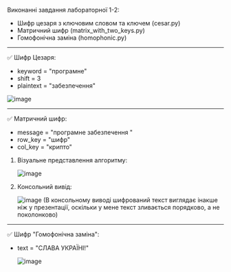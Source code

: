 Виконанні завдання лабораторної 1-2:
- Шифр цезаря з ключовим словом та ключем (cesar.py)
- Матричний шифр (matrix_with_two_keys.py)
- Гомофонічна заміна (homophonic.py)
------------------------------------------------------------------
✅ Шифр Цезаря:
- keyword = "програмне"  
- shift = 3
- plaintext = "забезпечення"

![image](https://github.com/user-attachments/assets/5f5adead-7737-4948-8f2a-1083fbff2e4f)

-------------------------------------------------------------------
✅ Матричний шифр:
- message = "програмне забезпечення "
- row_key = "шифр"
- col_key = "крипто"

1) Візуальне представлення алгоритму:

   ![image](https://github.com/user-attachments/assets/12c82251-5c89-4e1f-95bf-b791decd045e)

2) Консольний вивід:

   ![image](https://github.com/user-attachments/assets/35f653e1-601b-40f2-862c-da53dbf9a9ab)
   (В консольному виводі шифрований текст виглядає інакше ніж у презентації, оскільки у мене текст зливається порядково, а не поколонково)
   
-------------------------------------------------------------------
✅ Шифр "Гомофонічна заміна":
- text = "СЛАВА УКРАЇНІ!"

  ![image](https://github.com/user-attachments/assets/984f6663-a0f2-44a3-9735-6ddd0c9335e7)


